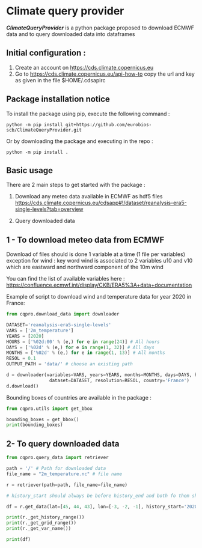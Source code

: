 # Climate query provider

_**ClimateQueryProvider**_ is a python package proposed to download ECMWF data and to query downloaded data into dataframes

## Initial configuration :

1. Create an account on https://cds.climate.copernicus.eu
2. Go to https://cds.climate.copernicus.eu/api-how-to copy the url and key as given in the file $HOME/.cdsapirc  

## Package installation notice

To install the package using pip, execute the following command :

``` shell script
python -m pip install git+https://github.com/eurobios-scb/ClimateQueryProvider.git
```

Or by downloading the package and executing in the repo :

```shell script
python -m pip install .
```


## Basic usage

There are 2 main steps to get started with the package :

1. Download any meteo data available in ECMWF as hdf5 files https://cds.climate.copernicus.eu/cdsapp#!/dataset/reanalysis-era5-single-levels?tab=overview

2. Query downloaded data

## 1 - To download meteo data from ECMWF

Download of files should is done 1 variable at a time (1 file per variables)
exception for wind : key word wind is associated to 2 variables u10 and v10 which are eastward and northward component of the 10m wind

You can find the list of available variables here : https://confluence.ecmwf.int/display/CKB/ERA5%3A+data+documentation

Example of script to download wind and temperature data for year 2020 in France:

``` python
from cqpro.download_data import downloader

DATASET='reanalysis-era5-single-levels'
VARS = ['2m_temperature']
YEARS = [2020]
HOURS = ['%02d:00' % (e,) for e in range(24)] # All hours
DAYS = ['%02d' % (e,) for e in range(1, 32)] # All days
MONTHS = ['%02d' % (e,) for e in range(1, 13)] # All months
RESOL = 0.1
OUTPUT_PATH = 'data/' # choose an existing path 

d = downloader(variables=VARS, years=YEARS, months=MONTHS, days=DAYS, hours=HOURS, output_path=OUTPUT_PATH,
                dataset=DATASET, resolution=RESOL, country='France')
d.download()
```

Bounding boxes of countries are available in the package :
``` python
from cqpro.utils import get_bbox

bounding_boxes = get_bbox()
print(bounding_boxes)
``` 


## 2- To query downloaded data

``` python
from cqpro.query_data import retriever

path = '/' # Path for downloaded data
file_name = "2m_temperature.nc" # file name

r = retriever(path=path, file_name=file_name)

# history_start should always be before history_end and both fo them should be in the range of the file history

df = r.get_data(lat=[45, 44, 43], lon=[-3, -2, -1], history_start='2020-03-02', history_end='2020-03-03 03:03:00')

print(r._get_history_range())
print(r._get_grid_range())
print(r._get_var_name())

print(df)
```
